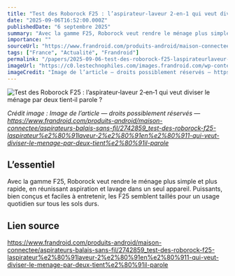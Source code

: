 ```yaml
---
title: "Test des Roborock F25 : l’aspirateur‑laveur 2‑en‑1 qui veut diviser le ménage par deux tient‑il parole ?"
date: "2025-09-06T16:52:00.000Z"
publishedDate: "6 septembre 2025"
summary: "Avec la gamme F25, Roborock veut rendre le ménage plus simple et plus rapide, en réunissant aspiration et lavage dans un seul appareil. Puissants, bien conçus et faciles à entretenir, les F25 semblent taillés pour un usage quotidien sur tous les sols durs."
importance: ""
sourceUrl: "https://www.frandroid.com/produits-android/maison-connectee/aspirateurs-balais-sans-fil/2742859_test-des-roborock-f25-laspirateur%e2%80%91laveur-2%e2%80%91en%e2%80%911-qui-veut-diviser-le-menage-par-deux-tient%e2%80%91il-parole"
tags: ["France", "Actualité", "Frandroid"]
permalink: "/papers/2025-09-06-test-des-roborock-f25-laspirateurlaveur-2en1-qui-veut-diviser-le-menage-par-deux-tientil-parole"
imageUrl: "https://c0.lestechnophiles.com/images.frandroid.com/wp-content/uploads/2025/07/roborock-f25-2.jpg?resize=1600,900&key=3b5e9f61&watermark"
imageCredit: "Image de l’article — droits possiblement réservés — https://www.frandroid.com/produits-android/maison-connectee/aspirateurs-balais-sans-fil/2742859_test-des-roborock-f25-laspirateur%e2%80%91laveur-2%e2%80%91en%e2%80%911-qui-veut-diviser-le-menage-par-deux-tient%e2%80%91il-parole"
---
```


![Test des Roborock F25 : l’aspirateur‑laveur 2‑en‑1 qui veut diviser le ménage par deux tient‑il parole ?](https://c0.lestechnophiles.com/images.frandroid.com/wp-content/uploads/2025/07/roborock-f25-2.jpg?resize=1600,900&key=3b5e9f61&watermark)

*Crédit image : Image de l’article — droits possiblement réservés — https://www.frandroid.com/produits-android/maison-connectee/aspirateurs-balais-sans-fil/2742859_test-des-roborock-f25-laspirateur%e2%80%91laveur-2%e2%80%91en%e2%80%911-qui-veut-diviser-le-menage-par-deux-tient%e2%80%91il-parole*

## L’essentiel

Avec la gamme F25, Roborock veut rendre le ménage plus simple et plus rapide, en réunissant aspiration et lavage dans un seul appareil. Puissants, bien conçus et faciles à entretenir, les F25 semblent taillés pour un usage quotidien sur tous les sols durs.

## Lien source

https://www.frandroid.com/produits-android/maison-connectee/aspirateurs-balais-sans-fil/2742859_test-des-roborock-f25-laspirateur%e2%80%91laveur-2%e2%80%91en%e2%80%911-qui-veut-diviser-le-menage-par-deux-tient%e2%80%91il-parole
